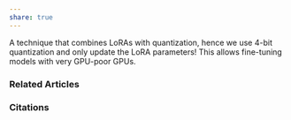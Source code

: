 ```yaml
---
share: true
---
```


A technique that combines LoRAs with quantization, hence we use 4-bit quantization and only update the LoRA parameters! This allows fine-tuning models with very GPU-poor GPUs.

### Related Articles

### Citations
